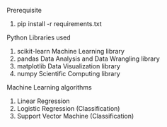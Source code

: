 Prerequisite
1. pip install -r requirements.txt

Python Libraries used
1. scikit-learn Machine Learning library
2. pandas Data Analysis and Data Wrangling library
3. matplotlib Data Visualization library
4. numpy Scientific Computing library

Machine Learning algorithms
1. Linear Regression
2. Logistic Regression (Classification)
3. Support Vector Machine (Classification)
